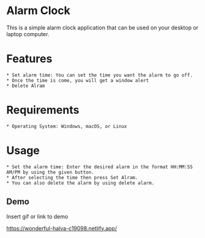 
# Alarm Clock

This is a simple alarm clock application that can be used on your desktop or laptop computer.

# Features
    * Set alarm time: You can set the time you want the alarm to go off.
    * Once the time is come, you will get a window alert
    * Delete Alram

# Requirements

    * Operating System: Windows, macOS, or Linux

# Usage
    
    * Set the alarm time: Enter the desired alarm in the format HH:MM:SS AM/PM by using the given button.
    * After selecting the time then press Set Alram.
    * You can also delete the alarm by using delete alarm.
## Demo

Insert gif or link to demo

https://wonderful-halva-c19098.netlify.app/